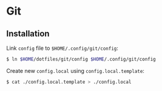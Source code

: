 # Git

## Installation

Link `config` file to `$HOME/.config/git/config`:

```bash
$ ln $HOME/dotfiles/git/config $HOME/.config/git/config
```

Create new `config.local` using `config.local.template`:

```bash
$ cat ./config.local.template > ./config.local
```
